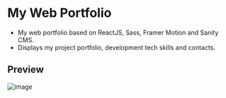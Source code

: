 # My Web Portfolio

- My web portfolio based on ReactJS, Sass, Framer Motion and Sanity CMS.
- Displays my project portfolio, development tech skills and contacts.

## Preview

![image](https://user-images.githubusercontent.com/72920953/159163103-9bbf4437-e054-436c-9d08-04849aed4cfd.png)

